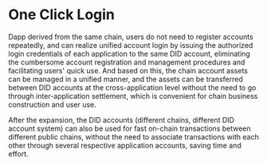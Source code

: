 # One Click Login

Dapp derived from the same chain, users do not need to register accounts repeatedly, and can realize unified account login by issuing the authorized login credentials of each application to the same DID account, eliminating the cumbersome account registration and management procedures and facilitating users' quick use. And based on this, the chain account assets can be managed in a unified manner, and the assets can be transferred between DID accounts at the cross-application level without the need to go through inter-application settlement, which is convenient for chain business construction and user use.

After the expansion, the DID accounts (different chains, different DID account system) can also be used for fast on-chain transactions between different public chains, without the need to associate transactions with each other through several respective application accounts, saving time and effort.
